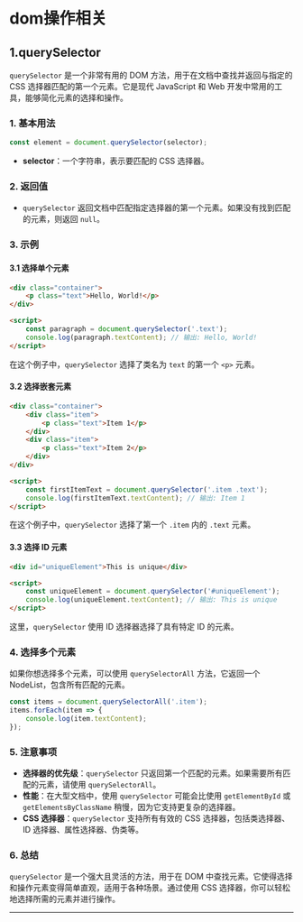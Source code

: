 # dom操作相关

## **1.querySelector**
`querySelector` 是一个非常有用的 DOM 方法，用于在文档中查找并返回与指定的 CSS 选择器匹配的第一个元素。它是现代 JavaScript 和 Web 开发中常用的工具，能够简化元素的选择和操作。

### 1. 基本用法

```javascript
const element = document.querySelector(selector);
```

- **selector**：一个字符串，表示要匹配的 CSS 选择器。

### 2. 返回值

- `querySelector` 返回文档中匹配指定选择器的第一个元素。如果没有找到匹配的元素，则返回 `null`。

### 3. 示例

#### 3.1 选择单个元素

```html
<div class="container">
    <p class="text">Hello, World!</p>
</div>

<script>
    const paragraph = document.querySelector('.text');
    console.log(paragraph.textContent); // 输出: Hello, World!
</script>
```

在这个例子中，`querySelector` 选择了类名为 `text` 的第一个 `<p>` 元素。

#### 3.2 选择嵌套元素

```html
<div class="container">
    <div class="item">
        <p class="text">Item 1</p>
    </div>
    <div class="item">
        <p class="text">Item 2</p>
    </div>
</div>

<script>
    const firstItemText = document.querySelector('.item .text');
    console.log(firstItemText.textContent); // 输出: Item 1
</script>
```

在这个例子中，`querySelector` 选择了第一个 `.item` 内的 `.text` 元素。

#### 3.3 选择 ID 元素

```html
<div id="uniqueElement">This is unique</div>

<script>
    const uniqueElement = document.querySelector('#uniqueElement');
    console.log(uniqueElement.textContent); // 输出: This is unique
</script>
```

这里，`querySelector` 使用 ID 选择器选择了具有特定 ID 的元素。

### 4. 选择多个元素

如果你想选择多个元素，可以使用 `querySelectorAll` 方法，它返回一个 NodeList，包含所有匹配的元素。

```javascript
const items = document.querySelectorAll('.item');
items.forEach(item => {
    console.log(item.textContent);
});
```

### 5. 注意事项

- **选择器的优先级**：`querySelector` 只返回第一个匹配的元素。如果需要所有匹配的元素，请使用 `querySelectorAll`。
- **性能**：在大型文档中，使用 `querySelector` 可能会比使用 `getElementById` 或 `getElementsByClassName` 稍慢，因为它支持更复杂的选择器。
- **CSS 选择器**：`querySelector` 支持所有有效的 CSS 选择器，包括类选择器、ID 选择器、属性选择器、伪类等。

### 6. 总结

`querySelector` 是一个强大且灵活的方法，用于在 DOM 中查找元素。它使得选择和操作元素变得简单直观，适用于各种场景。通过使用 CSS 选择器，你可以轻松地选择所需的元素并进行操作。

---